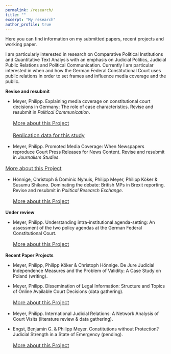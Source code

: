 ```yaml
---
permalink: /research/
title: ""
excerpt: "My research"
author_profile: true
---
```



Here you can find information on my submitted papers, recent projects and working paper.

I am particularly interested in research on Comparative Political Institutions and Quantitative Text Analysis with an emphasis on Judicial Politics, Judicial Public Relations and Political Communication. Currently I am particular interested in when and how the German Federal Constitutional Court uses public relations in order to set frames and influence media coverage and the public.

  <b>Revise and resubmit</b>
  
  - Meyer, Philipp. Explaining media coverage on constitutional court decisions in Germany: The role of case characteristics. Revise and resubmit in <i>Political Communication</i>.
    <p style="line-height: 1.5;" align="left"><span style="font-size: medium;"><a style="line-height: 1.5;" href="https://phimeyer.github.io/publication/2018a-Meyer"><span style="color: #333333;"><span style="font-size: medium;">More about this Project</span></span></a>
     <p style="line-height: 1.5;" align="left"><span style="font-size: medium;"><a style="line-height: 1.5;" href="https://github.com/phimeyer/Replication-Data-Media-Coverage-on-the-FCC"><span style="color: #333333;"><span style="font-size: medium;">Replication data for this study</span></span></a>  
       
  - Meyer, Philipp. Promoted Media Coverage: When Newspapers reproduce Court Press Releases for News Content. Revise and resubmit in <i>Journalism Studies</i>.
  <p style="line-height: 1.5;" align="left"><span style="font-size: medium;"><a style="line-height: 1.5;" href=" https://phimeyer.github.io/publication/2018c-Meyer"><span style="color: #333333;"><span style="font-size: medium;">More about this Project</span></span></a>
  
  - Hönnige, Christoph & Dominic Nyhuis, Philipp Meyer, Philipp Köker & Susumu Shikano. Dominating the debate: British MPs in Brexit reporting. Revise and resubmit in <i>Political Research Exchange</i>.
    <p style="line-height: 1.5;" align="left"><span style="font-size: medium;"><a style="line-height: 1.5;" href="https://phimeyer.github.io/publication/2019-HoennigeEtAl"><span style="color: #333333;"><span style="font-size: medium;">More about this Project</span></span></a>
 
 <b>Under review</b>
  
  - Meyer, Philipp. Understanding intra-institutional agenda-setting: An assessment of the two policy agendas at the German Federal Constitutional Court.
    <p style="line-height: 1.5;" align="left"><span style="font-size: medium;"><a style="line-height: 1.5;" href="https://phimeyer.github.io/publication/2019-MeyerHönnige"><span style="color: #333333;"><span style="font-size: medium;">More about this Project</span></span></a> 



<b>Recent Paper Projects</b>
  
- Meyer, Philipp, Philipp Köker & Christoph Hönnige. De Jure Judicial Independence Measures and the Problem of Validity: A Case Study on Poland (writing).

- Meyer, Philipp. Dissemination of Legal Information: Structure and Topics of Online Available Court Decisions (data gathering).
  <p style="line-height: 1.5;" align="left"><span style="font-size: medium;"><a style="line-height: 1.5;" href="https://phimeyer.github.io/publication/2018b-Meyer"><span style="color: #333333;"><span style="font-size: medium;">More about this Project</span></span></a>
  
- Meyer, Philipp. International Judicial Relations: A Network Analysis of Court Visits (literature review & data gathering).

- Engst, Benjamin G. & Philipp Meyer. Constitutions without Protection? Judicial Strength in a State of Emergency (pending).
  <p style="line-height: 1.5;" align="left"><span style="font-size: medium;"><a style="line-height: 1.5;" href="https://phimeyer.github.io/publication/2016-EngstMeyer"><span style="color: #333333;"><span style="font-size: medium;">More about this Project</span></span></a>
